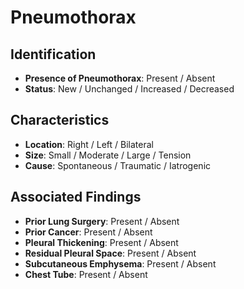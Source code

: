 
# Pneumothorax

## Identification

- **Presence of Pneumothorax**: Present / Absent
- **Status**: New / Unchanged / Increased / Decreased

## Characteristics

- **Location**: Right / Left / Bilateral
- **Size**: Small / Moderate / Large / Tension
- **Cause**: Spontaneous / Traumatic / Iatrogenic

## Associated Findings

- **Prior Lung Surgery**: Present / Absent
- **Prior Cancer**: Present / Absent
- **Pleural Thickening**: Present / Absent
- **Residual Pleural Space**: Present / Absent
- **Subcutaneous Emphysema**: Present / Absent
- **Chest Tube**: Present / Absent
